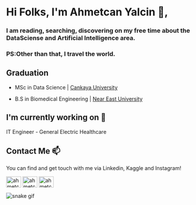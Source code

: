 <h1 >Hi Folks, I'm Ahmetcan Yalcin 👋,</h1> 

<h3 >I am reading, searching, discovering on my free time about the DataSciense and Artificial Intelligence area.</h3>
<h3 >PS:Other than that, I travel the world.</h3>

## Graduation

- MSc in Data Science |  [Cankaya University](https://www.cankaya.edu.tr/)

- B.S in Biomedical Engineering |  [Near East University](https://www.neu.edu.tr/)



## I'm currently working on 🔭

IT Engineer - General Electric Healthcare


## Contact Me 📫

You can find and get touch with me via Linkedin, Kaggle and Instagram!


<p align="left">
<a href="https://linkedin.com/in/ahmetcanyalcin" target="blank"><img align="center" src="https://raw.githubusercontent.com/rahuldkjain/github-profile-readme-generator/master/src/images/icons/Social/linked-in-alt.svg" alt="ahmetcanyalcin" height="30" width="40" /></a>
<a href="https://kaggle.com/ahmetcanyaln" target="blank"><img align="center" src="https://raw.githubusercontent.com/rahuldkjain/github-profile-readme-generator/master/src/images/icons/Social/kaggle.svg" alt="ahmetcanyaln" height="30" width="40" /></a>
<a href="https://www.instagram.com/ahmetcanyalcin/" target="blank"><img align="center" src="https://edent.github.io/SuperTinyIcons/images/svg/instagram.svg" alt="ahmetcanyalcin" height="30" width="40" /></a>
</p>



![snake gif](https://github.com/cagataytuylu/cagataytuylu/blob/output/github-contribution-grid-snake.gif)
